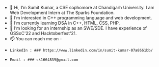 - 👋 Hi, I’m Sumit Kumar, a CSE sophomore at Chandigarh University. I am Web Development Intern at The Sparks Foundation.
- 👀 I’m interested in C++ programming language and web development.
- 🌱 I’m currently learning DSA in C++, HTML, CSS, PHP.
- 💞️ I’m looking for an internship as an SWE/SDE. I have experience of GSSoC'22 and Hacktoberfest'21.
- 📫 You can reach me on -
-     LinkedIn : ### https://www.linkedin.com/in/sumit-kumar-07a8661bb/
-     Email : ### sk1664839@gmail.com
     
<!---
sumitkumar16dec/sumitkumar16dec is a ✨ special ✨ repository because its `README.md` (this file) appears on your GitHub profile.
You can click the Preview link to take a look at your changes.
--->
